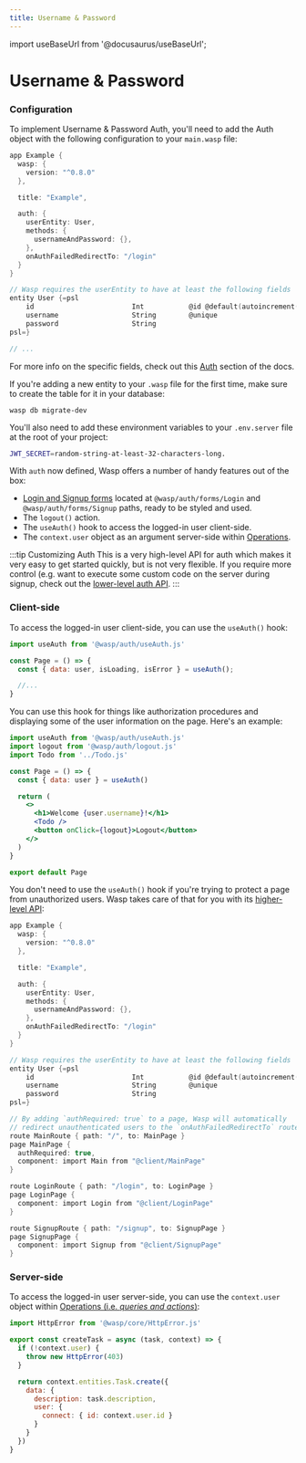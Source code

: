 ```yaml
---
title: Username & Password
---
```


import useBaseUrl from '@docusaurus/useBaseUrl';

# Username & Password

### Configuration

To implement Username & Password Auth, you'll need to add the Auth object with the following configuration to your `main.wasp` file:
```c title="main.wasp"
app Example {
  wasp: {
    version: "^0.8.0"
  },

  title: "Example",

  auth: {
    userEntity: User,
    methods: {
      usernameAndPassword: {},
    },
    onAuthFailedRedirectTo: "/login"
  }
}

// Wasp requires the userEntity to have at least the following fields
entity User {=psl
    id                        Int           @id @default(autoincrement())
    username                  String        @unique
    password                  String
psl=}

// ...
```
For more info on the specific fields, check out this [Auth](./language/features#authentication--authorization) section of the docs.

If you're adding a new entity to your `.wasp` file for the first time, make sure to create the table for it in your database:
```shell
wasp db migrate-dev
```

You'll also need to add these environment variables to your `.env.server` file at the root of your project:

```bash title=".env.server"
JWT_SECRET=random-string-at-least-32-characters-long.
```

With `auth` now defined, Wasp offers a number of handy features out of the box:
- [Login and Signup forms](docs/language/features#high-level-api) located at `@wasp/auth/forms/Login` and `@wasp/auth/forms/Signup` paths, ready to be styled and used.
- The `logout()` action.
- The `useAuth()` hook to access the logged-in user client-side.
- The `context.user` object as an argument server-side within [Operations](docs/language/features#queries-and-actions-aka-operations).

:::tip Customizing Auth
This is a very high-level API for auth which makes it very easy to get started quickly, but is
not very flexible. If you require more control (e.g. want to execute some custom code on the server
during signup, check out the [lower-level auth API](/docs/language/features#lower-level-api).
:::

### Client-side

To access the logged-in user client-side, you can use the `useAuth()` hook: 

```jsx 
import useAuth from '@wasp/auth/useAuth.js'

const Page = () => {
  const { data: user, isLoading, isError } = useAuth();

  //...
}
```

You can use this hook for things like authorization procedures and displaying some of the user information on the page. Here's an example:


```jsx 
import useAuth from '@wasp/auth/useAuth.js'
import logout from '@wasp/auth/logout.js'
import Todo from '../Todo.js'

const Page = () => {
  const { data: user } = useAuth()

  return (
    <>
      <h1>Welcome {user.username}!</h1>
      <Todo />
      <button onClick={logout}>Logout</button>
    </>
  )
}

export default Page
```

You don't need to use the `useAuth()` hook if you're trying to protect a page from unauthorized users. Wasp takes care of that for you with its [higher-level API](/docs/language/features#authentication--authorization):

```c title="main.wasp" {28}
app Example {
  wasp: {
    version: "^0.8.0"
  },

  title: "Example",

  auth: {
    userEntity: User,
    methods: {
      usernameAndPassword: {},
    },
    onAuthFailedRedirectTo: "/login"
  }
}

// Wasp requires the userEntity to have at least the following fields
entity User {=psl
    id                        Int           @id @default(autoincrement())
    username                  String        @unique
    password                  String
psl=}

// By adding `authRequired: true` to a page, Wasp will automatically
// redirect unauthenticated users to the `onAuthFailedRedirectTo` route 
route MainRoute { path: "/", to: MainPage }
page MainPage {
  authRequired: true,
  component: import Main from "@client/MainPage"
}

route LoginRoute { path: "/login", to: LoginPage }
page LoginPage {
  component: import Login from "@client/LoginPage"
}

route SignupRoute { path: "/signup", to: SignupPage }
page SignupPage {
  component: import Signup from "@client/SignupPage"
}
```

### Server-side

To access the logged-in user server-side, you can use the `context.user` object within [Operations (i.e. *queries and actions*)](docs/language/features#queries-and-actions-aka-operations):


```js title="src/server/actions.js" {4}
import HttpError from '@wasp/core/HttpError.js'

export const createTask = async (task, context) => {
  if (!context.user) {
    throw new HttpError(403)
  }

  return context.entities.Task.create({
    data: {
      description: task.description,
      user: {
        connect: { id: context.user.id }
      }
    }
  })
}
```


